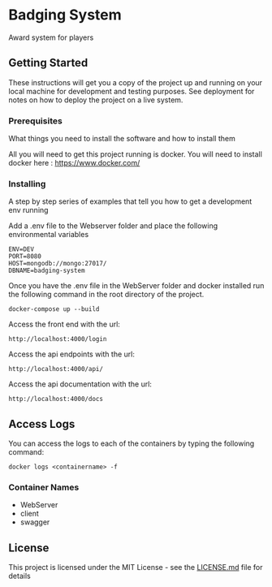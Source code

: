 # Badging System

Award system for players

## Getting Started

These instructions will get you a copy of the project up and running on your local machine for development and testing purposes. See deployment for notes on how to deploy the project on a live system.

### Prerequisites

What things you need to install the software and how to install them

All you will need to get this project running is docker.
You will need to install docker here : https://www.docker.com/

### Installing

A step by step series of examples that tell you how to get a development env running

Add a .env file to the Webserver folder and place the following environmental variables

```
ENV=DEV
PORT=8080
HOST=mongodb://mongo:27017/
DBNAME=badging-system
```

Once you have the .env file in the WebServer folder and docker installed run the following command in the root directory of the project. 

```
docker-compose up --build
```

Access the front end with the url:

```
http://localhost:4000/login
```

Access the api endpoints with the url:

```
http://localhost:4000/api/
```

Access the api documentation with the url:

```
http://localhost:4000/docs
```

## Access Logs

You can access the logs to each of the containers by typing the following command:

```
docker logs <containername> -f
```
### Container Names ###
 * WebServer
 * client
 * swagger

## License

This project is licensed under the MIT License - see the [LICENSE.md](LICENSE.md) file for details

